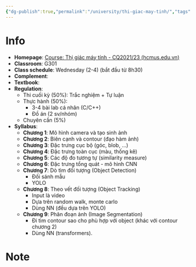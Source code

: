 ```yaml
---
{"dg-publish":true,"permalink":"/university/thi-giac-may-tinh/","tags":["university"],"created":"2024-02-28T08:58:45.075+07:00","updated":"2024-02-28T09:28:32.711+07:00"}
---
```


# Info
- **Homepage**: [Course: Thị giác máy tính - CQ2021/23 (hcmus.edu.vn)](https://courses.fit.hcmus.edu.vn/course/view.php?id=3968)
- **Classroom**: G301
- **Class schedule**: Wednesday (2-4) (bắt đầu từ 8h30)
- **Complement**: 
- **Textbook**:
- **Regulation**:
	- Thi cuối kỳ (50%): Trắc nghiệm + Tự luận
	- Thực hành (50%):
		- 3-4 bài lab cá nhân (C/C++)
		- Đồ án (2 sv/nhóm)
	- Chuyên cần (5%)
- **Syllabus**:
	- **Chương 1**: Mô hình camera và tạo sinh ảnh
	- **Chương 2**: Biên cạnh và contour (đạo hàm ảnh)
	- **Chương 3**: Đặc trưng cục bộ (góc, blob, ...)
	- **Chương 4**: Đặc trưng toàn cục (màu, thống kê)
	- **Chương 5**: Các độ đo tương tự (similarity measure)
	- **Chương 6**: Đặc trưng tổng quát - mô hình CNN
	- **Chương 7**: Dò tìm đối tượng (Object Detection)
		- Đối sánh mẫu
		- YOLO
	- **Chương 8**: Theo vết đối tượng (Object Tracking)
		- Input là video
		- Dựa trên random walk, monte carlo
		- Dùng NN (đều dựa trên YOLO)
	- **Chương 9**: Phân đoạn ảnh (Image Segmentation)
		- Đi tìm contour sao cho phù hợp với object (khác với contour chương 2)
		- Dùng NN (transformers).
# Note

